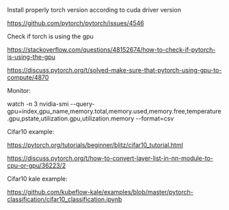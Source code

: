 Install properly torch version according to cuda driver version

https://github.com/pytorch/pytorch/issues/4546

Check if torch is using the gpu

https://stackoverflow.com/questions/48152674/how-to-check-if-pytorch-is-using-the-gpu

https://discuss.pytorch.org/t/solved-make-sure-that-pytorch-using-gpu-to-compute/4870

Monitor:

watch -n 3 nvidia-smi --query-gpu=index,gpu_name,memory.total,memory.used,memory.free,temperature.gpu,pstate,utilization.gpu,utilization.memory --format=csv

Cifar10 example:

https://pytorch.org/tutorials/beginner/blitz/cifar10_tutorial.html

https://discuss.pytorch.org/t/how-to-convert-layer-list-in-nn-module-to-cpu-or-gpu/36223/2

Cifar10 kale example:

https://github.com/kubeflow-kale/examples/blob/master/pytorch-classification/cifar10_classification.ipynb
